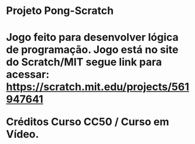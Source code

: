 <h1>Projeto Pong-Scratch <h1>

Jogo feito para desenvolver lógica de programação. Jogo está no site do Scratch/MIT segue link para acessar:
https://scratch.mit.edu/projects/561947641

Créditos Curso CC50 / Curso em Vídeo.
